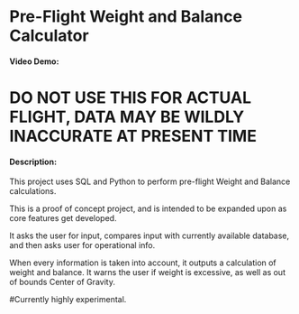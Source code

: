 # Pre-Flight Weight and Balance Calculator
#### Video Demo:  <URL HERE>

# DO NOT USE THIS FOR ACTUAL FLIGHT, DATA MAY BE WILDLY INACCURATE AT PRESENT TIME
#### Description:
This project uses SQL and Python to perform pre-flight Weight and Balance calculations.

This is a proof of concept project, and is intended to be expanded upon as core features get developed.

It asks the user for input, compares input with currently available database, and then asks user for operational info.

When every information is taken into account, it outputs a calculation of weight and balance. It warns the user if weight is excessive, as well as out of bounds Center of Gravity.

#Currently highly experimental.
